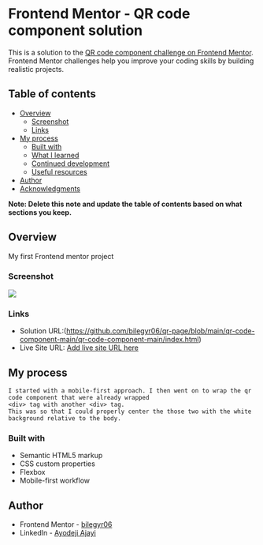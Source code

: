 # Frontend Mentor - QR code component solution

This is a solution to the [QR code component challenge on Frontend Mentor](https://www.frontendmentor.io/challenges/qr-code-component-iux_sIO_H). Frontend Mentor challenges help you improve your coding skills by building realistic projects. 

## Table of contents

- [Overview](#overview)
  - [Screenshot](#screenshot)
  - [Links](#links)
- [My process](#my-process)
  - [Built with](#built-with)
  - [What I learned](#what-i-learned)
  - [Continued development](#continued-development)
  - [Useful resources](#useful-resources)
- [Author](#author)
- [Acknowledgments](#acknowledgments)

**Note: Delete this note and update the table of contents based on what sections you keep.**

## Overview
My first Frontend mentor project

### Screenshot

![](Screenshot_9-12-2024_211730_127.0.0.1.jpeg)

### Links

- Solution URL:(https://github.com/bilegyr06/qr-page/blob/main/qr-code-component-main/qr-code-component-main/index.html)
- Live Site URL: [Add live site URL here](https://your-live-site-url.com)

## My process
    I started with a mobile-first approach. I then went on to wrap the qr code component that were already wrapped
    <div> tag with another <div> tag.
    This was so that I could properly center the those two with the white background relative to the body.

### Built with

- Semantic HTML5 markup
- CSS custom properties
- Flexbox
- Mobile-first workflow

## Author

- Frontend Mentor - [bilegyr06](https://www.frontendmentor.io/profile/bilegyr06)
- LinkedIn - [Ayodeji Ajayi](https://www.linkedin.com/in/ayodeji-ajayi-83006a287/)

